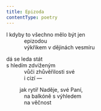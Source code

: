 ```yaml
---
title: Epizoda
contentType: poetry
---
```


<section>

I kdyby to všechno mělo být jen  
            epizodou  
            výkřikem v dějinách vesmíru

</section>

<section>

dá se leda stát  
s hledím zdviženým  
            vůči zhůvěřilosti své  
            i cizí —

</section>

<section>

         jak rytíř Naděje, své Paní,  
            na balkóně s výhledem  
            na věčnost

</section>
